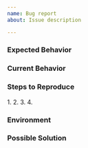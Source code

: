 ```yaml
---
name: Bug report
about: Issue description

---
```


[//]: # (Provide a general summary of the issue in the Title above)

### Expected Behavior
[//]: # (Tell us what should happen)

### Current Behavior
[//]: # (Tell us what happens instead of the expected behavior)

### Steps to Reproduce
[//]: # (Provide a link to a live example, or an unambiguous set of steps to)
[//]: # (reproduce this bug. Include code to reproduce, if relevant)
1.
2.
3.
4.

### Environment

[//]: # (How has this issue affected you? What are you trying to accomplish?)
[//]: # (Providing context helps us come up with a solution that is most useful in the real world)
[//]: # (Provide a general summary of the issue in the Title above)

### Possible Solution

[//]: # (Not obligatory, but suggest a fix/reason for the bug,)

